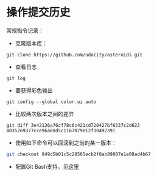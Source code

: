 # 操作提交历史
常规指令记录：
* 克隆版本库：
```git
git clone https://github.com/udacity/asteroids.git
```
* 查看日志
```git
git log
```
* 要获得彩色输出
```git
git config --global color.ui auto
```
* 比较两次版本之间的差异
```git
git diff 3e42136a76cf78c6c421cd720427bf6337c2d623 4035769377cce96a88d5c1167079e12f30492391
```
* 使用如下命令可以回滚到之前的某一版本：
```bash
git checkout 049d5b01c5c28565ecb2f8ab89887e1e08ad4b67
```
* 配置Git Bash支持，见[这里](https://github.com/dataanalysisgroup/courses/blob/master/data/%E5%A6%82%E4%BD%95%E4%BD%BF%E7%94%A8%20Git%20%E5%92%8C%20GitHub/%E9%85%8D%E7%BD%AEgit.md)

